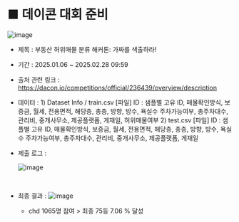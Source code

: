 # ■ 데이콘 대회 준비 
![image](https://github.com/user-attachments/assets/e3871e40-c4c8-4fc7-a0e9-8bf736c7bf20)

- 제목 : 부동산 허위매물 분류 해커톤: 가짜를 색출하라!
- 기간 : 2025.01.06 ~ 2025.02.28 09:59
- 출처 관련 링크 : https://dacon.io/competitions/official/236439/overview/description
- 데이터  : 1) Dataset Info / train.csv [파일]
           ID : 샘플별 고유 ID, 매물확인방식, 보증금, 월세, 전용면적, 해당층, 총층, 방향, 방수, 욕실수
           주차가능여부, 총주차대수, 관리비, 중개사무소, 제공플랫폼, 게재일, 허위매물여부 
          2) test.csv [파일]
           ID : 샘플별 고유 ID, 매물확인방식, 보증금, 월세, 전용면적, 해당층, 총층, 방향, 방수, 욕실수
           주차가능여부, 총주차대수, 관리비, 중개사무소, 제공플랫폼, 게재일

- 제출 로그 :

  ![image](https://github.com/user-attachments/assets/812fff4f-4b70-41ef-ac26-4c5de03c735f)
  
<br>

  - 최종 결과 :
  ![image](https://github.com/user-attachments/assets/0d6f73f9-c328-4ea4-b2b3-9bd68e1e4168)

    * chd 1065명 참여 > 최종 75등 7.06 % 달성 


